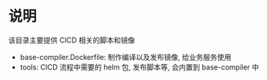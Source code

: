 # 说明

该目录主要提供 CICD 相关的脚本和镜像

- base-compiler.Dockerfile: 制作编译以及发布镜像, 给业务服务使用
- tools: CICD 流程中需要的 helm 包, 发布脚本等, 会内置到 base-compiler 中
